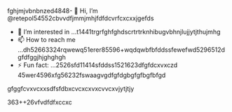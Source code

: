 fghjmjvbnbnzed4848- 👋 Hi, I’m @retepol54552cbvvdfjmmjmhjfdfdcvrfcxcxxjgefds
- 👀 I’m interested in ...t1441trgrfghfghdscrtrtrknhibugvbhnjlujjytjthujmhg
- 📫 How to reach me ...dh52663324rqwewq51erer85596+wqdqwbfbfddssfewefwd5296512dgfdfggjhjghghgh
- ⚡ Fun fact: ...2526sfd11414sfddss1521623dfgfdcxvxczd
45wer4596xfg56232fswaagvgdfgfdgbgfgfbgfbfgd
<!---asd22222fgcvb because its `README.md` (tcvfdhis file) appears on your GitHub profile.hgnghhg5x969662xvcxcv4354wkhjhjkjkhqewqehthht5sdf5yjyhg
You can click the Preview link to take a look at your changes.
--->gfggfcvxvcxxsdfsfdbxcvcxcxvxcvvcxvjytjtjy
363++26vfvdfdfxccxc
